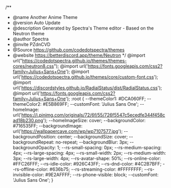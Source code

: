 /**
* @name Another Anime Theme
* @version Auto Update
* @description Generated by Spectra's Theme editor - Based on the Neutron theme
* @author Spectra
* @invite PZdnCVD
* @Source https://github.com/codedotspectra/themes
* @website https://betterdiscord.app/theme/Neutron
*/
@import url("https://codedotspectra.github.io/themes/themes-cores/neutron8.css");
@import url('https://fonts.googleapis.com/css2?family=Julius+Sans+One');
@import url('https://codedotspectra.github.io/themes/core/custom-font.css');
@import url('https://discordstyles.github.io/RadialStatus/dist/RadialStatus.css');
@import url('https://fonts.googleapis.com/css2?family=Julius+Sans+One');
:root {
--themeColor1: #DCA060FF;
--themeColor2: #E5B869FF;
--customFont: 'Julius Sans One';
--homeImage: url('https://i.pinimg.com/originals/72/6f/55/726f5547c5ecedfe344f458cad18b230.png');
--homeImageSize: cover;
--backgroundColor: #716535FF;
--backgroundImage: url('https://wallpapercave.com/wp/wp7107577.jpg');
--backgroundPosition: center;
--backgroundSize: cover;
--backgroundRepeat: no-repeat;
--backgroundBlur: 3px;
--backgroundOpacity: 1;
--rs-small-spacing: 0px;
--rs-medium-spacing: 4px;
--rs-large-spacing: 4px;
--rs-small-width: 2px;
--rs-medium-width: 3px;
--rs-large-width: 4px;
--rs-avatar-shape: 50%;
--rs-online-color: #FFC26FFF;
--rs-idle-color: #926C43FF;
--rs-dnd-color: #4C2B7BFF;
--rs-offline-color: #636b75;
--rs-streaming-color: #FFFFFFFF;
--rs-invisible-color: #9E2AFFFF;
--rs-phone-visible: block;
--customFont: 'Julius Sans One';
}
